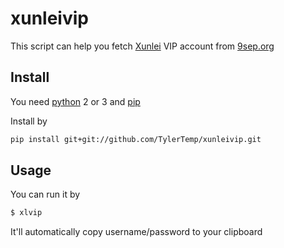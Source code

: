 # xunleivip

This script can help you fetch [Xunlei](http://xunlei.com/) VIP account
from [9sep.org](http://www.9sep.org/)

## Install

You need [python](https://www.python.org/) 2 or 3 and [pip](https://pip.pypa.io/en/stable/installing.html)

Install by

```bash
pip install git+git://github.com/TylerTemp/xunleivip.git
```

## Usage

You can run it by

```bash
$ xlvip
```

It'll automatically copy username/password to your clipboard